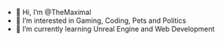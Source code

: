 - 👋 Hi, I’m @TheMaximal
- 👀 I’m interested in Gaming, Coding, Pets and Politics
- 🌱 I’m currently learning Unreal Engine and Web Development

<!---
TheMaximal/TheMaximal is a ✨ special ✨ repository because its `README.md` (this file) appears on your GitHub profile.
You can click the Preview link to take a look at your changes.
--->
